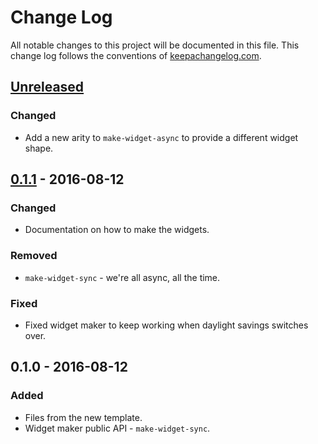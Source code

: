 # Change Log
All notable changes to this project will be documented in this file. This change log follows the conventions of [keepachangelog.com](http://keepachangelog.com/).

## [Unreleased]
### Changed
- Add a new arity to `make-widget-async` to provide a different widget shape.

## [0.1.1] - 2016-08-12
### Changed
- Documentation on how to make the widgets.

### Removed
- `make-widget-sync` - we're all async, all the time.

### Fixed
- Fixed widget maker to keep working when daylight savings switches over.

## 0.1.0 - 2016-08-12
### Added
- Files from the new template.
- Widget maker public API - `make-widget-sync`.

[Unreleased]: https://github.com/your-name/playground/compare/0.1.1...HEAD
[0.1.1]: https://github.com/your-name/playground/compare/0.1.0...0.1.1
